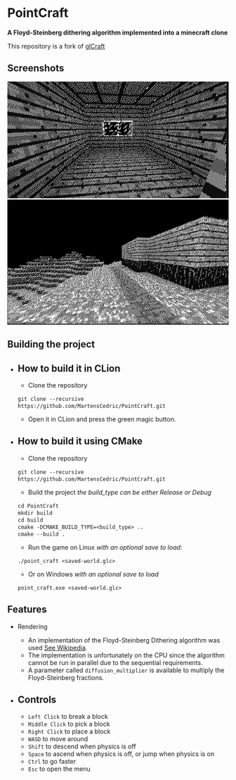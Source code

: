 # PointCraft

**A Floyd-Steinberg dithering algorithm implemented into a minecraft clone**

This repository is a fork of [glCraft](https://github.com/Isti01/glCraft)

## Screenshots

![House](./showcase/house.jpg)
![House2](./showcase/house2.png)

## Building the project

- How to build it in CLion
  - 
    - Clone the repository
  ```shell
  git clone --recursive https://github.com/MartensCedric/PointCraft.git
  ```

    - Open it in CLion and press the green magic button.

- How to build it using CMake
  - 
    - Clone the repository
  ```shell
  git clone --recursive https://github.com/MartensCedric/PointCraft.git
  ```

    - Build the project *the build_type can be either Release or Debug*
  ```shell
  cd PointCraft
  mkdir build
  cd build
  cmake -DCMAKE_BUILD_TYPE=<build_type> ..
  cmake --build .
  ```

    - Run the game on Linux *with an optional save to load*:
  ```shell
  ./point_craft <saved-world.glc>
  ```

    - Or on Windows *with an optional save to load*
  ```batch
  point_craft.exe <saved-world.glc>
  ```

## Features

- Rendering
  - An implementation of the Floyd-Steinberg Dithering algorithm was used [See Wikipedia](https://en.wikipedia.org/wiki/Floyd%E2%80%93Steinberg_dithering).
  - The implementation is unfortunately on the CPU since the algorithm cannot be run in parallel due to the sequential requirements.
  - A parameter called `diffusion_multiplier` is available to multiply the Floyd-Steinberg fractions.

- Controls
  -
    - `Left Click` to break a block
    - `Middle Click` to pick a block
    - `Right Click` to place a block
    - `WASD`  to move around
    - `Shift` to descend when physics is off
    - `Space` to ascend when physics is off, or jump when physics is on
    - `Ctrl` to go faster
    - `Esc` to open the menu


